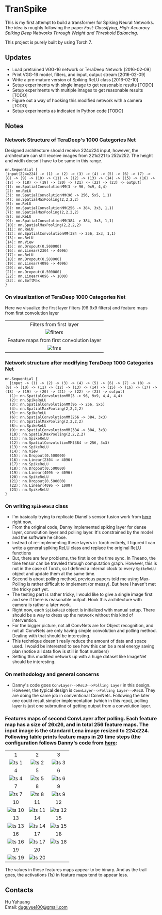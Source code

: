 # TranSpike

This is my first attempt to build a transformer for Spiking Neural Networks.
The idea is roughly following the paper *Fast-Classifying, High-Accuracy Spiking Deep Networks Through Weight and Threshold Balancing*.

This project is purely built by using Torch 7.

## Updates

+ Load pretrained VGG-16 network or TeraDeep Network [2016-02-09]
+ Print VGG-16 model, filters, and input, output stream [2016-02-09]
+ Write a pre-mature version of Spiking ReLU class [2016-02-10]
+ Setup experiments with single image to get reasonable results [TODO]
+ Setup experiments with multiple images to get reasonable results [TODO]
+ Figure out a way of hooking this modified network with a camera [TODO]
+ Setup experiments as indicated in Python code [TODO]

## Notes

### Network Structure of TeraDeep's 1000 Categories Net

   Designed architecture should receive 224x224 input, however, the architecture can still receive images from 221x221 to 252x252.
   The height and width doesn't have to be same in this range.

   ```
   nn.Sequential {
  [input(224x224) -> (1) -> (2) -> (3) -> (4) -> (5) -> (6) -> (7) -> (8) -> (9) -> (10) -> (11) -> (12) -> (13) -> (14) -> (15) -> (16) -> (17) -> (18) -> (19) -> (20) -> (21) -> (22) -> (23) -> output]
  (1): nn.SpatialConvolutionMM(3 -> 96, 9x9, 4,4)
  (2): nn.ReLU
  (3): nn.SpatialConvolutionMM(96 -> 256, 5x5, 1,1)
  (4): nn.SpatialMaxPooling(2,2,2,2)
  (5): nn.ReLU
  (6): nn.SpatialConvolutionMM(256 -> 384, 3x3, 1,1)
  (7): nn.SpatialMaxPooling(2,2,2,2)
  (8): nn.ReLU
  (9): nn.SpatialConvolutionMM(384 -> 384, 3x3, 1,1)
  (10): nn.SpatialMaxPooling(2,2,2,2)
  (11): nn.ReLU
  (12): nn.SpatialConvolutionMM(384 -> 256, 3x3, 1,1)
  (13): nn.ReLU
  (14): nn.View
  (15): nn.Dropout(0.500000)
  (16): nn.Linear(2304 -> 4096)
  (17): nn.ReLU
  (18): nn.Dropout(0.500000)
  (19): nn.Linear(4096 -> 4096)
  (20): nn.ReLU
  (21): nn.Dropout(0.500000)
  (22): nn.Linear(4096 -> 1000)
  (23): nn.SoftMax
}
   ```

### On visualization of TeraDeep 1000 Categories Net

   Here we visualize the first layer filters (96 9x9 filters) and feature maps from first convolution layer
   
   |                                               |
   |:---------------------------------------------:|
   |Filters from first layer                       |
   |![filters](/data/first-layer-filters.png)      |
   |Feature maps from first convolution layer      |
   |![fms](/data/first-layer-feature-maps-lena.png)|
   
### Network structure after modifying TeraDeep 1000 Categories Net

```
nn.Sequential {
  [input -> (1) -> (2) -> (3) -> (4) -> (5) -> (6) -> (7) -> (8) -> (9) -> (10) -> (11) -> (12) -> (13) -> (14) -> (15) -> (16) -> (17) -> (18) -> (19) -> (20) -> (21) -> (22) -> (23) -> output]
  (1): nn.SpatialConvolutionMM(3 -> 96, 9x9, 4,4, 4,4)
  (2): nn.SpikeReLU
  (3): nn.SpatialConvolutionMM(96 -> 256, 5x5)
  (4): nn.SpatialMaxPooling(2,2,2,2)
  (5): nn.SpikeReLU
  (6): nn.SpatialConvolutionMM(256 -> 384, 3x3)
  (7): nn.SpatialMaxPooling(2,2,2,2)
  (8): nn.SpikeReLU
  (9): nn.SpatialConvolutionMM(384 -> 384, 3x3)
  (10): nn.SpatialMaxPooling(2,2,2,2)
  (11): nn.SpikeReLU
  (12): nn.SpatialConvolutionMM(384 -> 256, 3x3)
  (13): nn.SpikeReLU
  (14): nn.View
  (15): nn.Dropout(0.500000)
  (16): nn.Linear(2304 -> 4096)
  (17): nn.SpikeReLU
  (18): nn.Dropout(0.500000)
  (19): nn.Linear(4096 -> 4096)
  (20): nn.SpikeReLU
  (21): nn.Dropout(0.500000)
  (22): nn.Linear(4096 -> 1000)
  (23): nn.SpikeReLU
}
```
   
### On writing `SpikeReLU` class

   + I'm basically trying to replicate Dianel's sensor fusion work from [here](https://github.com/dannyneil/sensor_fusion_iscas_2016) right now.
   + From the original code, Danny implemented spiking layer for dense layer, convolution layer and polling layer. It's constrained by the model and the software he chose.
   + Instead of re-implementing these layers in Torch entirely, I figured I can write a general spiking ReLU class and replace the original ReLU functions
   + But, there are few problems, the first is on the time sync. In Theano, the time tensor can be traveled through computation graph. However, this is not in the case of Torch, so I defined a internal clock to every `SpikeReLU` object and update them at the same time.
   + Second is about polling method, previous papers told me using Max-Polling is rather difficult to implement (or messy). But here I haven't met the tricky part yet.
   + The testing part is rather tricky, I would like to give a single image first and see if there is reasonable output. Hook this architecture with camera is rather a later work.  
   + Right now, each `SpikeReLU` object is initialized with manual setup. There should be a way to dress up the network without this kind of intervention.
   + For the bigger picture, not all ConvNets are for Object recognition, and not all ConvNets are only having simple convolution and polling method. Dealing with that should be interesting.
   + This technique doesn't really reduce the amount of data and space used. I would be interested to see how this can be a real energy saving plan (notice all data flow is still in float numbers) 
   + Setting this modified network up with a huge dataset like ImageNet should be interesting.
   
### On methodology and general concerns

   + Danny's code goes `ConvLayer-->ReLU-->Polling Layer` in this design. However, the typical design is `ConvLayer-->Polling Layer-->ReLU`. They are doing the same job in conventional ConvNets. Following the later one could result simpler implementation (which in this repo), polling layer is just one subroutine of getting output from a convolution layer.
   
### Features maps of second ConvLayer after polling. Each feature map has a size of 26x26, and in total 256 feature maps. The input image is the standard Lena image resized to 224x224. Following table prints feature maps in 20 time steps (the configuration follows Danny's code from [here](https://github.com/dannyneil/sensor_fusion_iscas_2016/blob/master/test_convnet.py#L36-L41):

   |                                             |                                             |                                             |
   |:-------------------------------------------:|:-------------------------------------------:|:-------------------------------------------:|
   |1                                            |2                                            |3                                            |
   |![ts 1](/data/spike-conv-layer-5-out-1.png)  |![ts 2](/data/spike-conv-layer-5-out-2.png)  |![ts 3](/data/spike-conv-layer-5-out-3.png)  |
   |4                                            |5                                            |6                                            |
   |![ts 4](/data/spike-conv-layer-5-out-4.png)  |![ts 5](/data/spike-conv-layer-5-out-5.png)  |![ts 6](/data/spike-conv-layer-5-out-6.png)  |
   |7                                            |8                                            |9                                            |
   |![ts 7](/data/spike-conv-layer-5-out-7.png)  |![ts 8](/data/spike-conv-layer-5-out-8.png)  |![ts 9](/data/spike-conv-layer-5-out-9.png)  |
   |10                                           |11                                           |12                                           |
   |![ts 10](/data/spike-conv-layer-5-out-10.png)|![ts 11](/data/spike-conv-layer-5-out-11.png)|![ts 12](/data/spike-conv-layer-5-out-12.png)|
   |13                                           |14                                           |15                                           |
   |![ts 13](/data/spike-conv-layer-5-out-13.png)|![ts 14](/data/spike-conv-layer-5-out-14.png)|![ts 15](/data/spike-conv-layer-5-out-15.png)|
   |16                                           |17                                           |18                                           |
   |![ts 16](/data/spike-conv-layer-5-out-16.png)|![ts 17](/data/spike-conv-layer-5-out-17.png)|![ts 18](/data/spike-conv-layer-5-out-18.png)|
   |19                                           |20                                           |                                             |
   |![ts 19](/data/spike-conv-layer-5-out-19.png)|![ts 20](/data/spike-conv-layer-5-out-20.png)|                                             |
   
   The values in these features maps appear to be binary. And as the trail goes, the activations (1s) in feature maps tend to appear less. 
## Contacts

Hu Yuhuang  
Email: duguyue100@gmail.com
